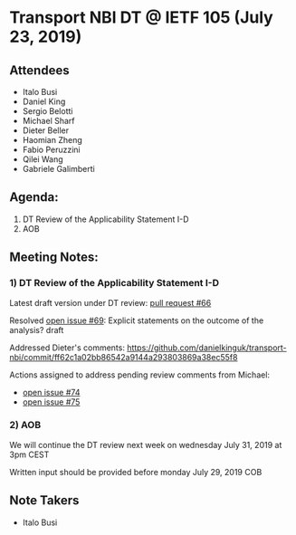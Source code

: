 # Transport NBI DT @ IETF 105 (July 23, 2019) 

## Attendees  
- Italo Busi
- Daniel King
- Sergio Belotti
- Michael Sharf
- Dieter Beller
- Haomian Zheng
- Fabio Peruzzini
- Qilei Wang
- Gabriele Galimberti

## Agenda:  

1) DT Review of the Applicability Statement I-D
2) AOB

## Meeting Notes:  
 
### 1) DT Review of the Applicability Statement I-D

Latest draft version under DT review: [pull request #66](https://github.com/danielkinguk/transport-nbi/pull/66)

Resolved [open issue #69](https://github.com/danielkinguk/transport-nbi/issues/69): Explicit statements on the outcome of the analysis? draft

Addressed Dieter's comments: https://github.com/danielkinguk/transport-nbi/commit/ff62c1a02bb86542a9144a293803869a38ec55f8

Actions assigned to address pending review comments from Michael:
- [open issue #74](https://github.com/danielkinguk/transport-nbi/issues/74)
- [open issue #75](https://github.com/danielkinguk/transport-nbi/issues/75)

### 2) AOB

We will continue the DT review next week on wednesday July 31, 2019 at 3pm CEST

Written input should be provided before monday July 29, 2019 COB

## Note Takers  
- Italo Busi
